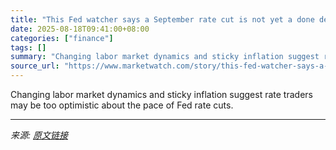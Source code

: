 ```yaml
---
title: "This Fed watcher says a September rate cut is not yet a done deal — and a ‘messy’ compromise awaits"
date: 2025-08-18T09:41:00+08:00
categories: ["finance"]
tags: []
summary: "Changing labor market dynamics and sticky inflation suggest rate traders may be too optimistic about the pace of Fed rate cuts."
source_url: "https://www.marketwatch.com/story/this-fed-watcher-says-a-september-rate-cut-is-not-yet-a-done-deal-and-a-messy-compromise-awaits-28b89dcf?mod=mw_rss_topstories"
---
```


Changing labor market dynamics and sticky inflation suggest rate traders may be too optimistic about the pace of Fed rate cuts.

---

*来源: [原文链接](https://www.marketwatch.com/story/this-fed-watcher-says-a-september-rate-cut-is-not-yet-a-done-deal-and-a-messy-compromise-awaits-28b89dcf?mod=mw_rss_topstories)*
